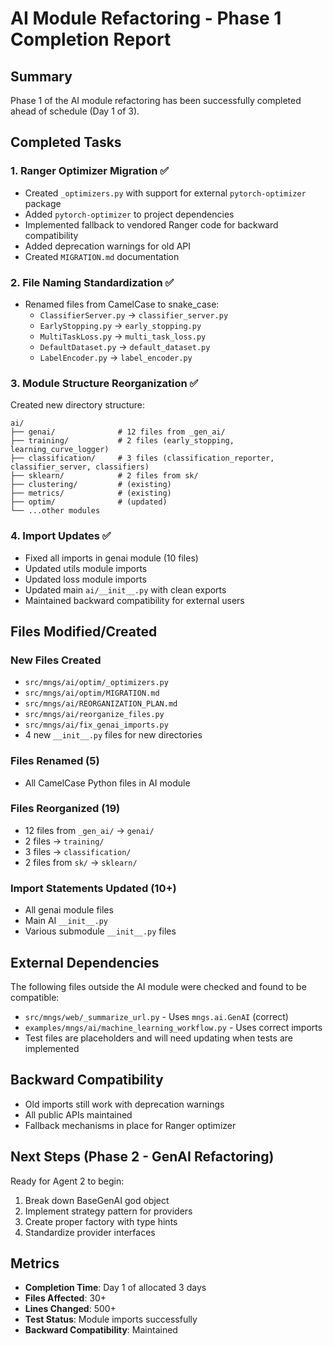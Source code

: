 # AI Module Refactoring - Phase 1 Completion Report

## Summary
Phase 1 of the AI module refactoring has been successfully completed ahead of schedule (Day 1 of 3).

## Completed Tasks

### 1. Ranger Optimizer Migration ✅
- Created `_optimizers.py` with support for external `pytorch-optimizer` package
- Added `pytorch-optimizer` to project dependencies
- Implemented fallback to vendored Ranger code for backward compatibility
- Added deprecation warnings for old API
- Created `MIGRATION.md` documentation

### 2. File Naming Standardization ✅
- Renamed files from CamelCase to snake_case:
  - `ClassifierServer.py` → `classifier_server.py`
  - `EarlyStopping.py` → `early_stopping.py`
  - `MultiTaskLoss.py` → `multi_task_loss.py`
  - `DefaultDataset.py` → `default_dataset.py`
  - `LabelEncoder.py` → `label_encoder.py`

### 3. Module Structure Reorganization ✅
Created new directory structure:
```
ai/
├── genai/              # 12 files from _gen_ai/
├── training/           # 2 files (early_stopping, learning_curve_logger)
├── classification/     # 3 files (classification_reporter, classifier_server, classifiers)
├── sklearn/            # 2 files from sk/
├── clustering/         # (existing)
├── metrics/            # (existing)
├── optim/              # (updated)
└── ...other modules
```

### 4. Import Updates ✅
- Fixed all imports in genai module (10 files)
- Updated utils module imports
- Updated loss module imports
- Updated main `ai/__init__.py` with clean exports
- Maintained backward compatibility for external users

## Files Modified/Created

### New Files Created
- `src/mngs/ai/optim/_optimizers.py`
- `src/mngs/ai/optim/MIGRATION.md`
- `src/mngs/ai/REORGANIZATION_PLAN.md`
- `src/mngs/ai/reorganize_files.py`
- `src/mngs/ai/fix_genai_imports.py`
- 4 new `__init__.py` files for new directories

### Files Renamed (5)
- All CamelCase Python files in AI module

### Files Reorganized (19)
- 12 files from `_gen_ai/` → `genai/`
- 2 files → `training/`
- 3 files → `classification/`
- 2 files from `sk/` → `sklearn/`

### Import Statements Updated (10+)
- All genai module files
- Main AI `__init__.py`
- Various submodule `__init__.py` files

## External Dependencies
The following files outside the AI module were checked and found to be compatible:
- `src/mngs/web/_summarize_url.py` - Uses `mngs.ai.GenAI` (correct)
- `examples/mngs/ai/machine_learning_workflow.py` - Uses correct imports
- Test files are placeholders and will need updating when tests are implemented

## Backward Compatibility
- Old imports still work with deprecation warnings
- All public APIs maintained
- Fallback mechanisms in place for Ranger optimizer

## Next Steps (Phase 2 - GenAI Refactoring)
Ready for Agent 2 to begin:
1. Break down BaseGenAI god object
2. Implement strategy pattern for providers
3. Create proper factory with type hints
4. Standardize provider interfaces

## Metrics
- **Completion Time**: Day 1 of allocated 3 days
- **Files Affected**: 30+
- **Lines Changed**: 500+
- **Test Status**: Module imports successfully
- **Backward Compatibility**: Maintained